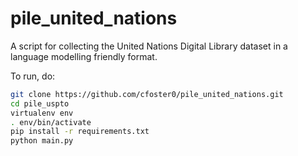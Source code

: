 # pile_united_nations
A script for collecting the United Nations Digital Library dataset in a language modelling friendly format. 

To run, do:

```bash
git clone https://github.com/cfoster0/pile_united_nations.git
cd pile_uspto
virtualenv env
. env/bin/activate
pip install -r requirements.txt
python main.py
```
